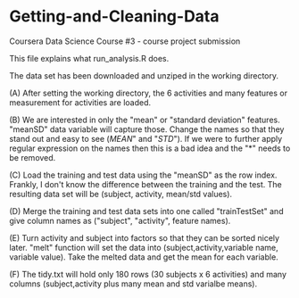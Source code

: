 # Getting-and-Cleaning-Data
Coursera Data Science Course #3 - course project submission

This file explains what run_analysis.R does.

The data set has been downloaded and unziped in the working directory.  

(A) After setting the working directory, the 6 activities and many features or measurement for activities are loaded.

(B) We are interested in only the "mean" or "standard deviation" features.  "meanSD" data variable will capture those.  Change the names so that they stand out and easy to see (*MEAN*" and "*STD*").  If we were to further apply regular expression on the names then this is a bad idea and the "*" needs to be removed.

(C) Load the training and test data using the "meanSD" as the row index.  Frankly, I don't know the difference between the training and the test.  The resulting data set will be (subject, activity, mean/std values).

(D) Merge the training and test data sets into one called "trainTestSet" and give column names as ("subject", "activity", feature names).

(E) Turn activity and subject into factors so that they can be sorted nicely later.  "melt" function will set the data into (subject,activity,variable name, variable value).  Take the melted data and get the mean for each variable.

(F) The tidy.txt will hold only 180 rows (30 subjects x 6 activities) and many columns (subject,activity plus many mean and std varialbe means).
